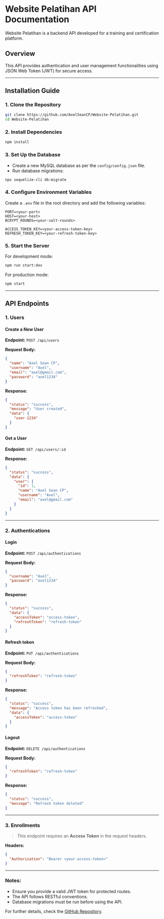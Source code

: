 # Website Pelatihan API Documentation

Website Pelatihan is a backend API developed for a training and certification platform.

## Overview

This API provides authentication and user management functionalities using JSON Web Token (JWT) for secure access.

---

## Installation Guide

### 1. Clone the Repository

```bash
git clone https://github.com/AxelSeanCP/Website-Pelatihan.git
cd Website-Pelatihan
```

### 2. Install Dependencies

```bash
npm install
```

### 3. Set Up the Database

- Create a new MySQL database as per the `config/config.json` file.
- Run database migrations:

```bash
npx sequelize-cli db:migrate
```

### 4. Configure Environment Variables

Create a `.env` file in the root directory and add the following variables:

```
PORT=<your-port>
HOST=<your-host>
BCRYPT_ROUNDS=<your-salt-rounds>

ACCESS_TOKEN_KEY=<your-access-token-key>
REFRESH_TOKEN_KEY=<your-refresh-token-key>
```

### 5. Start the Server

For development mode:

```bash
npm run start:dev
```

For production mode:

```bash
npm start
```

---

## API Endpoints

### **1. Users**

#### **Create a New User**

**Endpoint:** `POST /api/users`

**Request Body:**

```json
{
  "name": "Axel Sean CP",
  "username": "Axel",
  "email": "axel@gmail.com",
  "password": "axel1234"
}
```

**Response:**

```json
{
  "status": "success",
  "message": "User created",
  "data": {
    "user-1234"
  }
}
```

#### **Get a User**

**Endpoint:** `GET /api/users/:id`

**Response:**

```json
{
  "status": "success",
  "data": {
    "user": {
      "id": 1,
      "name": "Axel Sean CP",
      "username": "Axel",
      "email": "axel@gmail.com"
    }
  }
}
```

---

### **2. Authentications**

#### **Login**

**Endpoint:** `POST /api/authentications`

**Request Body:**

```json
{
  "username": "Axel",
  "password": "axel1234"
}
```

**Response:**

```json
{
  "status": "success",
  "data": {
    "accessToken": "access-token",
    "refreshToken": "refresh-token"
  }
}
```

#### **Refresh token**

**Endpoint:** `PUT /api/authentications`

**Request Body:**

```json
{
  "refreshToken": "refresh-token"
}
```

**Response:**

```json
{
  "status": "success",
  "message": "Access token has been refreshed",
  "data": {
    "accessToken": "access-token"
  }
}
```

#### **Logout**

**Endpoint:** `DELETE /api/authentications`

**Request Body:**

```json
{
  "refreshToken": "refresh-token"
}
```

**Response:**

```json
{
  "status": "success",
  "message": "Refresh token deleted"
}
```

---

### **3. Enrollments**

> This endpoint requires an **Access Token** in the request headers.

**Headers:**

```json
{
  "Authorization": "Bearer <your-access-token>"
}
```

---

### Notes:

- Ensure you provide a valid JWT token for protected routes.
- The API follows RESTful conventions.
- Database migrations must be run before using the API.

For further details, check the [GitHub Repository](https://github.com/AxelSeanCP/Website-Pelatihan).
